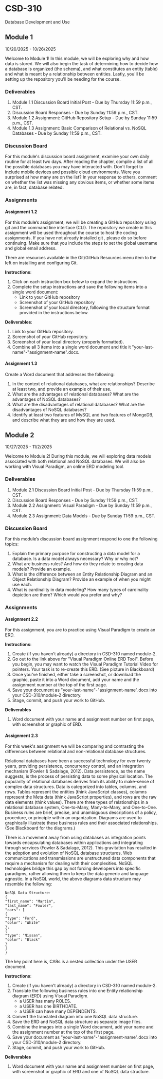 # CSD-310
Database Development and Use

## Module 1
10/20/2025 - 10/26/2025

Welcome to Module 1! In this module, we will be exploring why and how data is stored. We will also begin the task of determining how to decide how a database is organized (the schema), and what constitutes an entity (table) and what is meant by a relationship between entities. Lastly, you'll be setting up the repository you'll be needing for the course.

### Deliverables
1) Module 1.1 Discussion Board Initial Post - Due by Thursday 11:59 p.m., CST.
2) Discussion Board Responses - Due by Sunday 11:59 p.m., CST.
3) Module 1.2 Assignment: GitHub Repository Setup - Due by Sunday 11:59 p.m., CST.
4) Module 1.3 Assignment: Basic Comparison of Relational vs. NoSQL Databases - Due by Sunday 11:59 p.m., CST.

### Discussion Board
For this module's discussion board assignment, examine your own daily routine for at least two days. After reading the chapter, compile a list of all the possible databases you may have interacted with. Don't forget to include mobile devices and possible cloud environments. Were you surprised at how many are on the list? In your response to others, comment on whether the list was missing any obvious items, or whether some items are, in fact, database related.

### Assignments
#### Assignment 1.2
For this module’s assignment, we will be creating a GitHub repository using git and the command line interface (CLI). The repository we create in this assignment will be used throughout the course to host the coding assignments. If you have not already installed git , please do so before continuing. Make sure that you include the steps to set the global username and global email address.

There are resources available in the Git/GitHub Resources menu item to the left on installing and configuring Git.

**Instructions:**

1) Click on each instruction box below to expand the instructions.
2) Complete the setup instructions and save the following items into a single word document:
    - Link to your GitHub repository
    - Screenshot of your GitHub repository
    - Screenshot of your local directory, following the structure format provided in the instructions below.

**Deliverables:**
1) Link to your GitHub repository.
2) Screenshot of your GitHub repository.
3) Screenshot of your local directory (properly formatted).
4) Combine all 3 items into a single word document and title it "your-last-name"-"assignment-name".docx.

#### Assignment 1.3
Create a Word document that addresses the following:

1) In the context of relational databases, what are relationships? Describe at least two, and provide an example of their use.
2) What are the advantages of relational databases? What are the advantages of NoSQL databases?
3) What are the disadvantages of relational databases? What are the disadvantages of NoSQL databases?
4) Identify at least two features of MySQL and two features of MongoDB, and describe what they are and how they are used.

## Module 2
10/27/2025 - 11/2/2025

Welcome to Module 2! During this module, we will exploring data models associated with both relational and NoSQL databases. We will also be working with Visual Paradigm, an online ERD modeling tool.

### Deliverables

1) Module 2.1 Discussion Board Initial Post - Due by Thursday 11:59 p.m., CST.
2) Discussion Board Responses - Due by Sunday 11:59 p.m., CST.
3) Module 2.2 Assignment: Visual Paradigm - Due by Sunday 11:59 p.m., CST.
4) Module 2.3 Assignment: Data Models - Due by Sunday 11:59 p.m., CST.

### Discussion Board
For this module’s discussion board assignment respond to one the following topics:
1) Explain the primary purpose for constructing a data model for a database. Is a data model always necessary? Why or why not?
2) What are business rules? And how do they relate to creating data models? Provide an example.
3) What is the difference between an Entity Relationship Diagram and an Object Relationship Diagram? Provide an example of when you might use each.
4) What is cardinality in data modeling? How many types of cardinality depiction are there? Which would you prefer and why?

### Assignments
#### Assignment 2.2
For this assignment, you are to practice using Visual Paradigm to create an ERD.

**Instructions:**

1) Create (if you haven't already) a directory in CSD-310 named module-2.
2) Go out to the link above for "Visual Paradigm Online ERD Tool". Before you begin, you may want to watch the Visual Paradigm Tutorial Video for pointers. Your task is to re-create this ERD. (See picture in Blackboard)
3) Once you've finished, either take a screenshot, or download the graphic, paste it into a Word document, add your name and the assignment number at the top of the first page.
4) Save your document as "your-last-name"-"assignment-name".docx into your CSD-310/module-2 directory.
5) Stage, commit, and push your work to GitHub.

**Deliverables**

1) Word document with your name and assignment number on first page, with screenshot or graphic of ERD.

#### Assignment 2.3
For this week's assignment we will be comparing and contrasting the differences between relational and non-relational database structures.

Relational databases have been a successful technology for over twenty years, providing persistence, concurrency control, and an integration mechanism (Fowler & Sadalage, 2012). Data persistence, as the name suggests, is the process of persisting data to some physical location. The popularity of relational databases derives from its ability to make-sense of complex data structures. Data is categorized into tables, columns, and rows. Tables represent the entities (think JavaScript classes), columns represent the Meta data (think JavaScript properties), and rows are the raw data elements (think values). There are three types of relationships in a relational database system, One-to-Many, Many-to-Many, and One-to-One. Business rules are brief, precise, and unambiguous descriptions of a policy, procedure, or principle within an organization. Diagrams are used to graphically illustrate these business rules and their associated relationships. (See Blackboard for the diagrams.)

There is a movement away from using databases as integration points towards encapsulating databases within applications and integrating through services (Fowler & Sadalage, 2012). This gravitation has resulted in the adoption and evolution of NoSQL database structures. Web communications and transmissions are unstructured data components that require a mechanism for dealing with their complexities. NoSQL technologies bridge this gap by not forcing developers into specific paradigms, rather allowing them to keep the data generic and language agnostic. In a NoSQL world, the above diagrams data structure may resemble the following:

    NoSQL Data Structure:
    {
    "first_name": "Martin",
    "last_name": "Fowler",
    "cars": [
    {
    "type": "Ford",
    "color": "White"
    },
    {
    "type": "Nissan",
    "color": "Black"
    }
    ]
    }

The key point here is, CARs is a nested collection under the USER document.

**Instructions:**
1) Create (if you haven't already) a directory in CSD-310 named module-2.
2) Translate the following business rules into one Entity relationship diagram (ERD) using Visual Paradigm.
    - a USER has many ROLES.
    - a USER has one BIRTHDATE.
    - a USER can have many DEPENDENTS.
3) Convert the translated diagram into one NoSQL data structure.
4) Save the ERD and NoSQL data structure as separate image files.
5) Combine the images into a single Word document, add your name and the assignment number at the top of the first page.
6) Save your document as "your-last-name"-"assignment-name".docx into your CSD-310/module-2 directory.
7) Stage, commit, and push your work to GitHub.

**Deliverables**
1) Word document with your name and assignment number on first page, with screenshot or graphic of ERD and one of NoSQL data structure.
